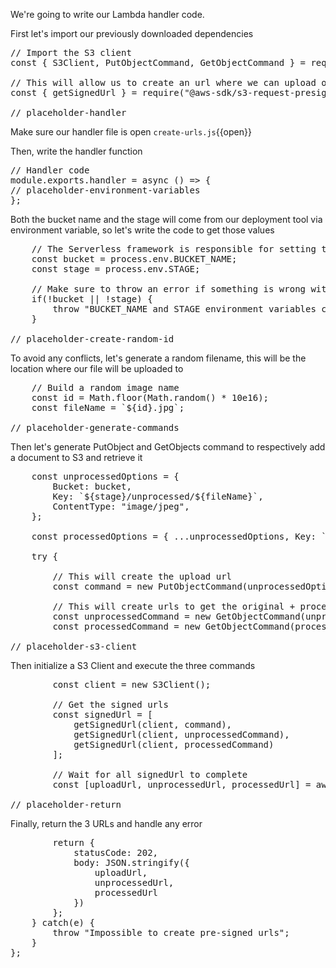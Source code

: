 We're going to write our Lambda handler code. 

First let's import our previously downloaded dependencies

<pre class="file" data-filename="create-urls.js" data-target="replace">
// Import the S3 client
const { S3Client, PutObjectCommand, GetObjectCommand } = require("@aws-sdk/client-s3");

// This will allow us to create an url where we can upload our image
const { getSignedUrl } = require("@aws-sdk/s3-request-presigner");

// placeholder-handler
</pre>

Make sure our handler file is open `create-urls.js`{{open}}

Then, write the handler function
<pre class="file" data-filename="create-urls.js" data-target="insert" data-marker="// placeholder-handler">
// Handler code
module.exports.handler = async () => {
// placeholder-environment-variables
};
</pre>

Both the bucket name and the stage will come from our deployment tool via environment variable, so let's write the code to get those values

<pre class="file" data-filename="create-urls.js" data-target="insert" data-marker="// placeholder-environment-variables">
    // The Serverless framework is responsible for setting those environment variables
    const bucket = process.env.BUCKET_NAME;
    const stage = process.env.STAGE;

    // Make sure to throw an error if something is wrong with those variables
    if(!bucket || !stage) {
        throw "BUCKET_NAME and STAGE environment variables could not be found";
    }

// placeholder-create-random-id
</pre>

To avoid any conflicts, let's generate a random filename, this will be the location where our file will be uploaded to

<pre class="file" data-filename="create-urls.js" data-target="insert" data-marker="// placeholder-create-random-id">
    // Build a random image name
    const id = Math.floor(Math.random() * 10e16);
    const fileName = `${id}.jpg`;

// placeholder-generate-commands
</pre>

Then let's generate PutObject and GetObjects command to respectively add a document to S3 and retrieve it

<pre class="file" data-filename="create-urls.js" data-target="insert" data-marker="// placeholder-generate-commands">
    const unprocessedOptions = {
        Bucket: bucket,
        Key: `${stage}/unprocessed/${fileName}`,
        ContentType: "image/jpeg",
    };

    const processedOptions = { ...unprocessedOptions, Key: `${stage}/processed/${fileName}`};

    try {

        // This will create the upload url
        const command = new PutObjectCommand(unprocessedOptions);

        // This will create urls to get the original + processed image
        const unprocessedCommand = new GetObjectCommand(unprocessedOptions);
        const processedCommand = new GetObjectCommand(processedOptions);

// placeholder-s3-client
</pre>

Then initialize a S3 Client and execute the three commands

<pre class="file" data-filename="create-urls.js" data-target="insert" data-marker="// placeholder-s3-client">
        const client = new S3Client();

        // Get the signed urls
        const signedUrl = [
            getSignedUrl(client, command),
            getSignedUrl(client, unprocessedCommand),
            getSignedUrl(client, processedCommand)
        ];

        // Wait for all signedUrl to complete
        const [uploadUrl, unprocessedUrl, processedUrl] = await Promise.all(signedUrl);
    
// placeholder-return
</pre>

Finally, return the 3 URLs and handle any error
<pre class="file" data-filename="create-urls.js" data-target="insert" data-marker="// placeholder-return">
        return {
            statusCode: 202,
            body: JSON.stringify({
                uploadUrl,
                unprocessedUrl,
                processedUrl
            })
        };
    } catch(e) {
        throw "Impossible to create pre-signed urls";
    }
};
</pre>


